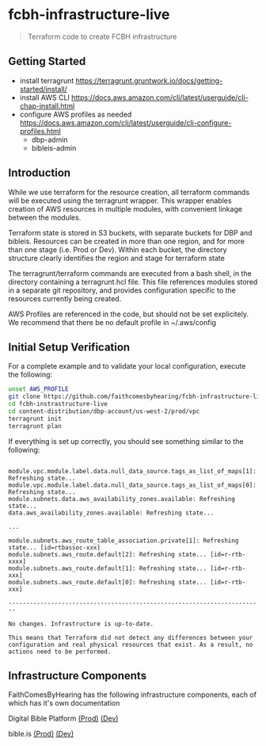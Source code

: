 # fcbh-infrastructure-live

>Terraform code to create FCBH infrastructure

## Getting Started

- install terragrunt  https://terragrunt.gruntwork.io/docs/getting-started/install/ 
- install AWS CLI https://docs.aws.amazon.com/cli/latest/userguide/cli-chap-install.html
- configure AWS profiles as needed https://docs.aws.amazon.com/cli/latest/userguide/cli-configure-profiles.html
  - dbp-admin
  - bibleis-admin


## Introduction
While we use terraform for the resource creation, all terraform commands will be executed using the terragrunt wrapper.  This wrapper enables creation of AWS resources in multiple modules, with convenient linkage between the modules. 

Terraform state is stored in S3 buckets, with separate buckets for DBP and bibleis.  Resources can be created in more than one region, and for more than one stage (i.e. Prod or Dev). Within each bucket, the directory structure clearly identifies the region and stage for terraform state

The terragrunt/terraform commands are executed from a bash shell, in the directory containing a terragrunt.hcl file. This file references modules stored in a separate git repository, and provides configuration specific to the resources currently being created.

AWS Profiles are referenced in the code, but should not be set explicitely. We recommend that there be no default profile in ~/.aws/config



## Initial Setup Verification
For a complete example and to validate your local configuration, execute the following:
```bash
unset AWS_PROFILE
git clone https://github.com/faithcomesbyhearing/fcbh-infrastructure-live.git
cd fcbh-instrastructure-live
cd content-distribution/dbp-account/us-west-2/prod/vpc
terragrunt init
terragrunt plan
```

If everything is set up correctly, you should see something similar to the following:

```text

module.vpc.module.label.data.null_data_source.tags_as_list_of_maps[1]: Refreshing state...
module.vpc.module.label.data.null_data_source.tags_as_list_of_maps[0]: Refreshing state...
module.subnets.data.aws_availability_zones.available: Refreshing state...
data.aws_availability_zones.available: Refreshing state...

...

module.subnets.aws_route_table_association.private[1]: Refreshing state... [id=rtbassoc-xxx]
module.subnets.aws_route.default[2]: Refreshing state... [id=r-rtb-xxxx]
module.subnets.aws_route.default[1]: Refreshing state... [id=r-rtb-xxx]
module.subnets.aws_route.default[0]: Refreshing state... [id=r-rtb-xxx]

------------------------------------------------------------------------

No changes. Infrastructure is up-to-date.

This means that Terraform did not detect any differences between your
configuration and real physical resources that exist. As a result, no
actions need to be performed.
```

## Infrastructure Components

FaithComesByHearing has the following infrastructure components, each of which has it's own documentation

Digital Bible Platform [(Prod)](content-distribution/dbp-account/README.md) 
[(Dev)](content-distribution/dbp-account-dev/README.md)

bible.is [(Prod)](content-distribution/bibleis-account/README.md) 
[(Dev)](content-distribution/bibleis-account-dev/README.md)